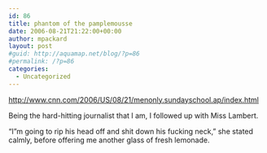 ```yaml
---
id: 86
title: phantom of the pamplemousse
date: 2006-08-21T21:22:00+00:00
author: mpackard
layout: post
#guid: http://aquamap.net/blog/?p=86
#permalink: /?p=86
categories:
  - Uncategorized
---
```

http://www.cnn.com/2006/US/08/21/menonly.sundayschool.ap/index.html

Being the hard-hitting journalist that I am, I followed up with Miss Lambert.

&#8220;I&#8221;m going to rip his head off and shit down his fucking neck,&#8221; she stated calmly, before offering me another glass of fresh lemonade.
